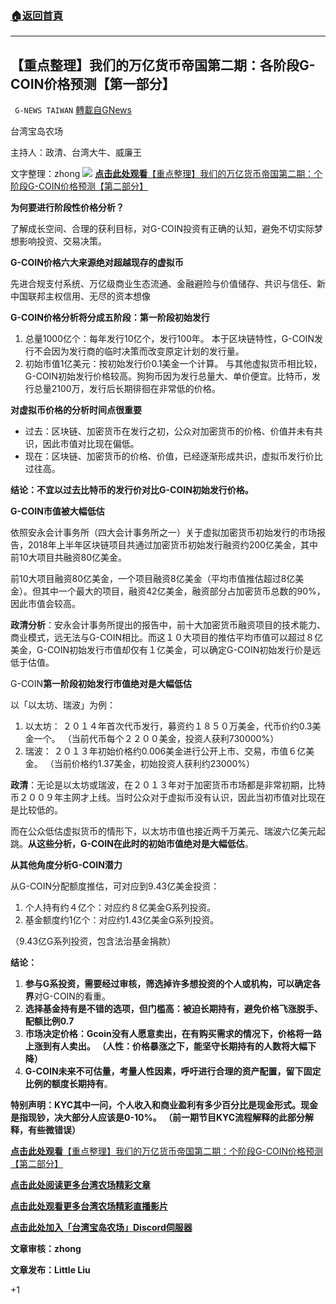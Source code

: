 ###  [:house:返回首頁](https://github.com/ourhimalayas/txt)
---

## 【重点整理】我们的万亿货币帝国第二期：各阶段G-COIN价格预测【第一部分】
` G-NEWS TAIWAN` [轉載自GNews](https://gnews.org/zh-hans/1136706/)

台湾宝岛农场

主持人：政清、台湾大牛、威廉王

文字整理：zhong
![]()![](https://gnews.org/wp-content/uploads/2021/04/image1425.jpg)
[**点击此处观看**【重点整理】我们的万亿货币帝国第二期：个阶段G-COIN价格预测【第二部分】](https://gnews.org/zh-hans/1136735/)

**为何要进行阶段性价格分析？**

了解成长空间、合理的获利目标，对G-COIN投资有正确的认知，避免不切实际梦想影响投资、交易决策。

**G-COIN价格六大来源绝对超越现存的虚拟币**

先进合规支付系统、万亿级商业生态流通、金融避险与价值储存、共识与信任、新中国联邦主权信用、无尽的资本想像

**G-COIN价格分析将分成五阶段：第一阶段初始发行**

1. 总量1000亿个：每年发行10亿个，发行100年。
本于区块链特性，G-COIN发行不会因为发行商的临时决策而改变原定计划的发行量。
2. 初始市值1亿美元：按初始发行价0.1美金一个计算。
与其他虚拟货币相比较，G-COIN初始发行价格较高。狗狗币因为发行总量大、单价便宜。比特币，发行总量2100万，发行后长期徘徊在非常低的价格。


**对虚拟币价格的分析时间点很重要**

- 过去：区块链、加密货币在发行之初，公众对加密货币的价格、价值并未有共识，因此市值对比现在偏低。
- 现在：区块链、加密货币的价格、价值，已经逐渐形成共识，虚拟币发行价比过往高。


**结论：不宜以过去比特币的发行价对比G-COIN初始发行价格。**

**G-COIN市值被大幅低估**

依照安永会计事务所（四大会计事务所之一）关于虚拟加密货币初始发行的市场报告，2018年上半年区块链项目共通过加密货币初始发行融资约200亿美金，其中前10大项目共融资80亿美金。

前10大项目融资80亿美金，一个项目融资8亿美金（平均市值推估超过8亿美金）。但其中一个最大的项目，融资42亿美金，融资部分占加密货币总数的90%，因此市值会较高。

**政清分析**：安永会计事务所提出的报告中，前十大加密货币融资项目的技术能力、商业模式，远无法与G-COIN相比。而这１０大项目的推估平均市值可以超过８亿美金，G-COIN初始发行市值却仅有１亿美金，可以确定G-COIN初始发行价是远低于估值。

G-COIN**第一阶段初始发行市值绝对是大幅低估**

以「以太坊、瑞波」为例：

1. 以太坊：
２０１４年首次代币发行，募资约１８５０万美金，代币价约0.3美金一个。 （当前代币每个２２００美金，投资人获利730000%）
2. 瑞波：
２０１３年初始价格约0.006美金进行公开上市、交易，市值６亿美金。 （当前价格约1.37美金，初始投资人获利约23000%）


**政清**：无论是以太坊或瑞波，在２０１３年对于加密货币市场都是非常初期，比特币２００９年主网才上线。当时公众对于虚拟币没有认识，因此当初市值对比现在是比较低的。

而在公众低估虚拟货币的情形下，以太坊市值也接近两千万美元、瑞波六亿美元起跳。**从这些分析，**G-COIN**在此时的初始市值绝对是大幅低估**。

**从其他角度分析G-COIN潜力**

从G-COIN分配额度推估，可对应到9.43亿美金投资：

1. 个人持有约４亿个：对应约８亿美金G系列投资。
2. 基金额度约1亿个：对应约1.43亿美金G系列投资。


（9.43亿G系列投资，包含法治基金捐款）

**结论：**

1. **参与G系投资，需要经过审核，筛选掉许多想投资的个人或机构，可以确定各界**对G-COIN的看重。
2. **选择基金持有是不错的选项，但门槛高：被迫长期持有，避免价格飞涨脱手、配额比例0.7**
3. **市场决定价格：Gcoin没有人愿意卖出，在有购买需求的情况下，价格将一路上涨到有人卖出。 （人性：价格暴涨之下，能坚守长期持有的人数将大幅下降）**
4. **G-COIN未来不可估量，考量人性因素，呼吁进行合理的资产配置，留下固定比例的额度长期持有**。


**特别声明：KYC其中一问，个人收入和商业盈利有多少百分比是现金形式。现金是指现钞，决大部分人应该是0-10%。 （前一期节目KYC流程解释的此部分解释，有些微错误）**

[**点击此处观看**【重点整理】我们的万亿货币帝国第二期：个阶段G-COIN价格预测【第二部分】](https://gnews.org/zh-hans/1136735/)

**[点击此处阅读更多台湾农场精彩文章](https://gnews.org/zh-hant/author/taiwangnews/)**

**[点击此处观看更多台湾农场精彩直播影片](https://gtv.org/user/5f60d588245d3c0579acdbec)**

**[点击此处加入「台湾宝岛农场」Discord伺服器](https://discord.gg/zE5xTQzArt)**

**文章审核：zhong**

**文章发布：Little Liu**

+1
